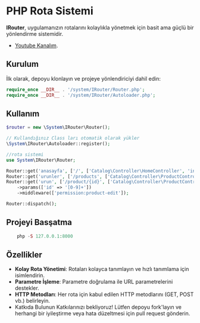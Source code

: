 # PHP Rota Sistemi

**IRouter**, uygulamanızın rotalarını kolaylıkla yönetmek için basit ama güçlü bir yönlendirme sistemidir.

- [Youtube Kanalım](https://www.youtube.com/@software-developers).

## Kurulum

İlk olarak, depoyu klonlayın ve projeye yönlendiriciyi dahil edin:

```php
require_once __DIR__ . '/system/IRouter/Router.php';
require_once __DIR__ . '/system/IRouter/Autoloader.php';
```
## Kullanım

```php
$router = new \System\IRouter\Router();

// Kullandığınız Class ları otomatik olarak yükler
\System\IRouter\Autoloader::register();

//rota sistemi
use System\IRouter\Router;

Router::get('anasayfa', ['/', ['Catalog\Controller\HomeController', 'index']])->middleware(["role:admin"]);
Router::get('urunler', ['/products', ['Catalog\Controller\ProductController', 'index']]);
Router::get('urun', ['/product/{id}', ['Catalog\Controller\ProductController', 'show']])
    ->params(['id' => '[0-9]+'])
    ->middleware(['permission:product-edit']);

Router::dispatch();
```

## Projeyi Basşatma
```php
    php -S 127.0.0.1:8000
```
## Özellikler
- **Kolay Rota Yönetimi**: Rotaları kolayca tanımlayın ve hızlı tanımlama için isimlendirin.
- **Parametre İşleme**: Parametre doğrulama ile URL parametrelerini destekler.
- **HTTP Metodları**: Her rota için kabul edilen HTTP metodlarını (GET, POST vb.) belirleyin.
- Katkıda Bulunun
Katkılarınızı bekliyoruz! Lütfen depoyu fork'layın ve herhangi bir iyileştirme veya hata düzeltmesi için pull request gönderin.
